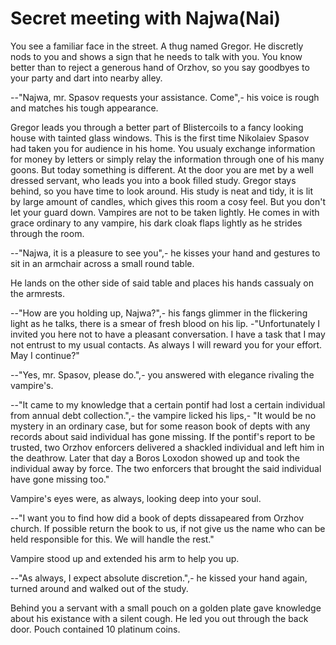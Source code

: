 # Secret meeting with Najwa(Nai)

You see a familiar face in the street. A thug named Gregor. He discretly nods
to you and shows a sign that he needs to talk with you. You know better than to
reject a generous hand of Orzhov, so you say goodbyes to your party and dart
into nearby alley.

--"Najwa, mr. Spasov requests your assistance. Come",- his voice is rough and
matches his tough appearance.

Gregor leads you through a better part of Blistercoils to a fancy looking house
with tainted glass windows. This is the first time Nikolaiev Spasov had taken
you for audience in his home. You usualy exchange information for money by
letters or simply relay the information through one of his many goons. But
today something is different. At the door you are met by a well dressed
servant, who leads you into a book filled study. Gregor stays behind, so you
have time to look around. His study is neat and tidy, it is lit by large amount
of candles, which gives this room a cosy feel. But you don't let your guard
down. Vampires are not to be taken lightly. He comes in with grace ordinary to
any vampire, his dark cloak flaps lightly as he strides through the room.

--"Najwa, it is a pleasure to see you",- he kisses your hand and gestures to
sit in an armchair across a small round table.

He lands on the other side of said table and places his hands cassualy on the
armrests.

--"How are you holding up, Najwa?",- his fangs glimmer in the flickering light
as he talks, there is a smear of fresh blood on his lip. -"Unfortunately I
invited you here not to have a pleasant conversation. I have a task that I may
not entrust to my usual contacts. As always I will reward you for your effort.
May I continue?"

--"Yes, mr. Spasov, please do.",- you answered with elegance rivaling the
vampire's.

--"It came to my knowledge that a certain pontif had lost a certain individual
from annual debt collection.",- the vampire licked his lips,- "It would be no
mystery in an ordinary case, but for some reason book of depts with any records
about said individual has gone missing. If the pontif's report to be trusted,
two Orzhov enforcers delivered a shackled individual and left him in the
deathrow. Later that day a Boros Loxodon showed up and took the individual away
by force. The two enforcers that brought the said individual have gone missing
too."

Vampire's eyes were, as always, looking deep into your soul.

--"I want you to find how did a book of depts dissapeared from Orzhov church.
If possible return the book to us, if not give us the name who can be held
responsible for this. We will handle the rest."

Vampire stood up and extended his arm to help you up.

--"As always, I expect absolute discretion.",- he kissed your hand again,
turned around and walked out of the study.

Behind you a servant with a small pouch on a golden plate gave knowledge about
his existance with a silent cough. He led you out through the back door. Pouch
contained 10 platinum coins.


